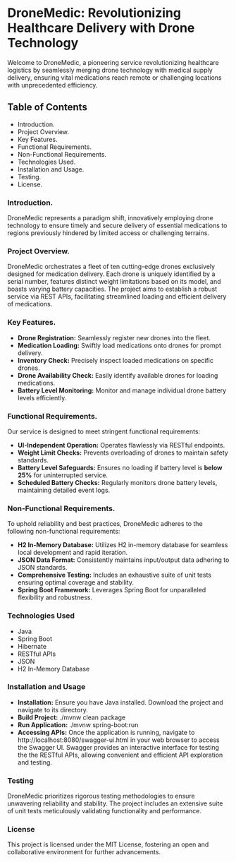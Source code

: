 # DroneMedic: Revolutionizing Healthcare Delivery with Drone Technology


Welcome to DroneMedic, a pioneering service revolutionizing healthcare 
logistics by seamlessly merging drone technology with medical supply delivery, 
ensuring vital medications reach remote or challenging locations with unprecedented efficiency.


## Table of Contents

- Introduction.
-  Project Overview.
- Key Features.
- Functional Requirements.
- Non-Functional Requirements.
- Technologies Used.
- Installation and Usage.
- Testing.
- License.

### Introduction.
DroneMedic represents a paradigm shift, innovatively employing drone technology to ensure timely
and secure delivery of essential medications to regions previously hindered by limited access or 
challenging terrains.

### Project Overview.
DroneMedic orchestrates a fleet of ten cutting-edge drones exclusively designed for medication delivery.
Each drone is uniquely identified by a serial number, features distinct weight limitations based on its model, 
and boasts varying battery capacities. The project aims to establish a robust service via REST APIs, facilitating
streamlined loading and efficient delivery of medications.

### Key Features.
- **Drone Registration:** Seamlessly register new drones into the fleet.
- **Medication Loading:** Swiftly load medications onto drones for prompt delivery.
- **Inventory Check:** Precisely inspect loaded medications on specific drones.
- **Drone Availability Check:** Easily identify available drones for loading medications.
- **Battery Level Monitoring:** Monitor and manage individual drone battery levels efficiently.


### Functional Requirements.
Our service is designed to meet stringent functional requirements:

- **UI-Independent Operation:** Operates flawlessly via RESTful endpoints.
- **Weight Limit Checks:** Prevents overloading of drones to maintain safety standards.
- **Battery Level Safeguards:** Ensures no loading if battery level is **below 25%** for uninterrupted service.
- **Scheduled Battery Checks:** Regularly monitors drone battery levels, maintaining detailed event logs.

### Non-Functional Requirements.
To uphold reliability and best practices, DroneMedic adheres to the following non-functional requirements:

- **H2 In-Memory Database:** Utilizes H2 in-memory database for seamless local development and rapid iteration.
- **JSON Data Format:** Consistently maintains input/output data adhering to JSON standards.
- **Comprehensive Testing:** Includes an exhaustive suite of unit tests ensuring optimal coverage and stability.
- **Spring Boot Framework:** Leverages Spring Boot for unparalleled flexibility and robustness.


### Technologies Used
- Java
- Spring Boot
- Hibernate
- RESTful APIs
- JSON
- H2 In-Memory Database

### Installation and Usage
- **Installation:** Ensure you have Java installed. Download the project and navigate to its directory.
- **Build Project:** ./mvnw clean package
- **Run Application:** ./mvnw spring-boot:run
- **Accessing APIs:** Once the application is running, navigate to http://localhost:8080/swagger-ui.html 
in your web browser to access the Swagger UI. Swagger provides an interactive interface for testing the
  the RESTful APIs, allowing convenient and efficient API exploration and testing.

### Testing
DroneMedic prioritizes rigorous testing methodologies to ensure unwavering reliability and stability. 
The project includes an extensive suite of unit tests meticulously validating functionality and performance.

### License
This project is licensed under the MIT License, fostering an open and collaborative environment for further
advancements.


